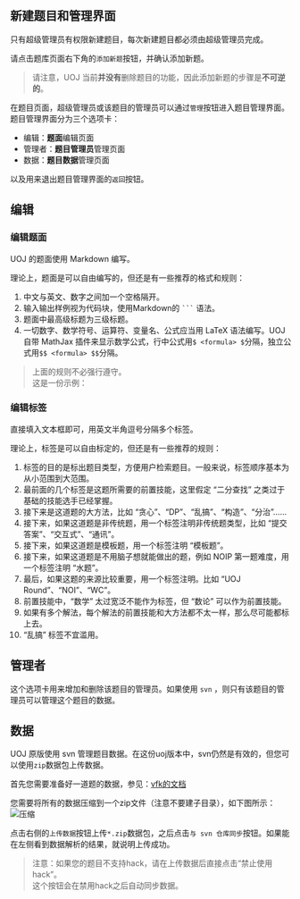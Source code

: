 ## 新建题目和管理界面

只有超级管理员有权限新建题目，每次新建题目都必须由超级管理员完成。

请点击题库页面右下角的`添加新题`按钮，并确认添加新题。

> 请注意，UOJ 当前**并没有**删除题目的功能，因此添加新题的步骤是**不可逆的**。

在题目页面，超级管理员或该题目的管理员可以通过`管理`按钮进入题目管理界面。题目管理界面分为三个选项卡：

- 编辑：**题面**编辑页面
- 管理者：**题目管理员**管理页面
- 数据：**题目数据**管理页面

以及用来退出题目管理界面的`返回`按钮。

## 编辑

### 编辑题面

UOJ 的题面使用 Markdown 编写。

理论上，题面是可以自由编写的，但还是有一些推荐的格式和规则：

1. 中文与英文、数字之间加一个空格隔开。
2. 输入输出样例视为代码块，使用Markdown的 <code>```</code> 语法。
3. 题面中最高级标题为三级标题。
4. 一切数字、数学符号、运算符、变量名、公式应当用 LaTeX 语法编写。UOJ 自带 MathJax 插件来显示数学公式，行中公式用`$ <formula> $`分隔，独立公式用`$$ <formula> $$`分隔。

> 上面的规则不必强行遵守。  
> 这是一份示例：[](http://paste.ubuntu.com/24280516/)

### 编辑标签

直接填入文本框即可，用英文半角逗号分隔多个标签。

理论上，标签是可以自由标定的，但还是有一些推荐的规则：

1. 标签的目的是标出题目类型，方便用户检索题目。一般来说，标签顺序基本为从小范围到大范围。
2. 最前面的几个标签是这题所需要的前置技能，这里假定 “二分查找” 之类过于基础的技能选手已经掌握。
3. 接下来是这道题的大方法，比如 “贪心”、“DP”、“乱搞”、“构造”、“分治”……
4. 接下来，如果这道题是非传统题，用一个标签注明非传统题类型，比如 “提交答案”、“交互式”、“通讯”。
5. 接下来，如果这道题是模板题，用一个标签注明 “模板题”。
6. 接下来，如果这道题是不用脑子想就能做出的题，例如 NOIP 第一题难度，用一个标签注明 “水题”。
7. 最后，如果这题的来源比较重要，用一个标签注明。比如 “UOJ Round”、“NOI”、“WC”。
8. 前置技能中，“数学” 太过宽泛不能作为标签，但 “数论” 可以作为前置技能。
9. 如果有多个解法，每个解法的前置技能和大方法都不太一样，那么尽可能都标上去。
10. “乱搞” 标签不宜滥用。

## 管理者

这个选项卡用来增加和删除该题目的管理员。如果使用 `svn` ，则只有该题目的管理员可以管理这个题目的数据。

## 数据

UOJ 原版使用 svn 管理题目数据。在这份uoj版本中，svn仍然是有效的，但您可以使用`zip`数据包上传数据。

首先您需要准备好一道题的数据，参见：[vfk的文档](https://vfleaking.github.io/uoj/problem/)


您需要将所有的数据压缩到一个zip文件（注意不要建子目录），如下图所示：
![压缩](http://i1.piimg.com/567571/fa8e54f093b6ede2.png)

点击右侧的`上传数据`按钮上传`*.zip`数据包，之后点击`与 svn 仓库同步`按钮。如果能在左侧看到数据解析的结果，就说明上传成功。

> 注意：如果您的题目不支持hack，请在上传数据后直接点击“禁止使用hack”。  
> 这个按钮会在禁用hack之后自动同步数据。


